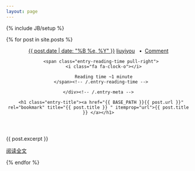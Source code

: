 ```yaml
---
layout: page
---
```

{% include JB/setup %}

{% for post in site.posts %}
  <article class="hentry">
  <header>
    <div class="entry-meta">
      <span class="entry-date date published updated">
	  <time datetime="{{ post.date | date: "%B %e, %Y" }}"><a href="{{ BASE_PATH }}{{ post.url }}">{{ post.date | date: "%B %e, %Y" }}</a></time>
	  </span>
	  <span class="author vcard"><span class="fn"><a href="{{ BASE_PATH }}{{ post.url }}" title="liuyiyou">liuyiyou</a></span></span>
	  &nbsp; • &nbsp;<span class="entry-comments"><a href="{{ BASE_PATH }}{{ post.url }}#ds-thread">Comment</a></span>
      
      <span class="entry-reading-time pull-right">
        <i class="fa fa-clock-o"></i>
        
        Reading time ~1 minute
      </span><!-- /.entry-reading-time -->
      
    </div><!-- /.entry-meta -->
    
      <h1 class="entry-title"><a href="{{ BASE_PATH }}{{ post.url }}" rel="bookmark" title="{{ post.title }} " itemprop="url">{{ post.title }} </a></h1>
    
  </header>
  <div class="entry-content">
   
{{ post.excerpt }}

  </div>
   <div class="read-more2">
      <a href="{{ BASE_PATH }}{{ post.url }}"  title="{{ post.title }} " >阅读全文 </a>
   </div>
  <!-- /.entry-content -->
</article>


      
{% endfor %}
